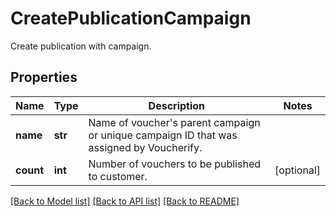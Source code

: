 # CreatePublicationCampaign

Create publication with campaign.

## Properties
Name | Type | Description | Notes
------------ | ------------- | ------------- | -------------
**name** | **str** | Name of voucher&#39;s parent campaign or unique campaign ID that was assigned by Voucherify. | 
**count** | **int** | Number of vouchers to be published to customer. | [optional] 

[[Back to Model list]](../README.md#documentation-for-models) [[Back to API list]](../README.md#documentation-for-api-endpoints) [[Back to README]](../README.md)


